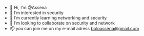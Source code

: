 - 👋 Hi, I’m @Assena
- 👀 I’m interested in security
- 🌱 I’m currently learning networking and security
- 💞️ I’m looking to collaborate on security and  network
- 📫 you can join me on my e-mail adress boloassena@gmail.com

<!---
Assena7/Assena7 is a ✨ special ✨ repository because its `README.md` (this file) appears on your GitHub profile.
You can click the Preview link to take a look at your changes.
--->
